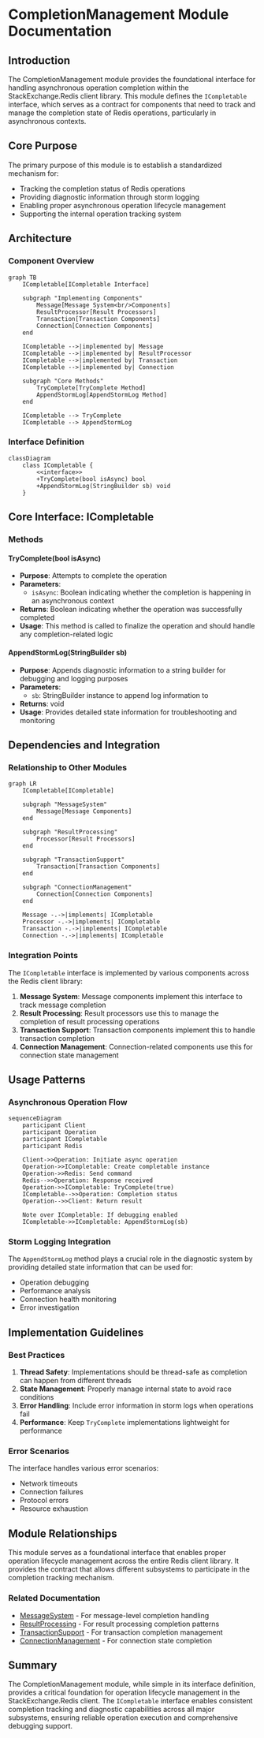 # CompletionManagement Module Documentation

## Introduction

The CompletionManagement module provides the foundational interface for handling asynchronous operation completion within the StackExchange.Redis client library. This module defines the `ICompletable` interface, which serves as a contract for components that need to track and manage the completion state of Redis operations, particularly in asynchronous contexts.

## Core Purpose

The primary purpose of this module is to establish a standardized mechanism for:
- Tracking the completion status of Redis operations
- Providing diagnostic information through storm logging
- Enabling proper asynchronous operation lifecycle management
- Supporting the internal operation tracking system

## Architecture

### Component Overview

```mermaid
graph TB
    ICompletable[ICompletable Interface]
    
    subgraph "Implementing Components"
        Message[Message System<br/>Components]
        ResultProcessor[Result Processors]
        Transaction[Transaction Components]
        Connection[Connection Components]
    end
    
    ICompletable -->|implemented by| Message
    ICompletable -->|implemented by| ResultProcessor
    ICompletable -->|implemented by| Transaction
    ICompletable -->|implemented by| Connection
    
    subgraph "Core Methods"
        TryComplete[TryComplete Method]
        AppendStormLog[AppendStormLog Method]
    end
    
    ICompletable --> TryComplete
    ICompletable --> AppendStormLog
```

### Interface Definition

```mermaid
classDiagram
    class ICompletable {
        <<interface>>
        +TryComplete(bool isAsync) bool
        +AppendStormLog(StringBuilder sb) void
    }
```

## Core Interface: ICompletable

### Methods

#### TryComplete(bool isAsync)
- **Purpose**: Attempts to complete the operation
- **Parameters**: 
  - `isAsync`: Boolean indicating whether the completion is happening in an asynchronous context
- **Returns**: Boolean indicating whether the operation was successfully completed
- **Usage**: This method is called to finalize the operation and should handle any completion-related logic

#### AppendStormLog(StringBuilder sb)
- **Purpose**: Appends diagnostic information to a string builder for debugging and logging purposes
- **Parameters**: 
  - `sb`: StringBuilder instance to append log information to
- **Returns**: void
- **Usage**: Provides detailed state information for troubleshooting and monitoring

## Dependencies and Integration

### Relationship to Other Modules

```mermaid
graph LR
    ICompletable[ICompletable]
    
    subgraph "MessageSystem"
        Message[Message Components]
    end
    
    subgraph "ResultProcessing"
        Processor[Result Processors]
    end
    
    subgraph "TransactionSupport"
        Transaction[Transaction Components]
    end
    
    subgraph "ConnectionManagement"
        Connection[Connection Components]
    end
    
    Message -.->|implements| ICompletable
    Processor -.->|implements| ICompletable
    Transaction -.->|implements| ICompletable
    Connection -.->|implements| ICompletable
```

### Integration Points

The `ICompletable` interface is implemented by various components across the Redis client library:

1. **Message System**: Message components implement this interface to track message completion
2. **Result Processing**: Result processors use this to manage the completion of result processing operations
3. **Transaction Support**: Transaction components implement this to handle transaction completion
4. **Connection Management**: Connection-related components use this for connection state management

## Usage Patterns

### Asynchronous Operation Flow

```mermaid
sequenceDiagram
    participant Client
    participant Operation
    participant ICompletable
    participant Redis
    
    Client->>Operation: Initiate async operation
    Operation->>ICompletable: Create completable instance
    Operation->>Redis: Send command
    Redis-->>Operation: Response received
    Operation->>ICompletable: TryComplete(true)
    ICompletable-->>Operation: Completion status
    Operation-->>Client: Return result
    
    Note over ICompletable: If debugging enabled
    ICompletable->>ICompletable: AppendStormLog(sb)
```

### Storm Logging Integration

The `AppendStormLog` method plays a crucial role in the diagnostic system by providing detailed state information that can be used for:
- Operation debugging
- Performance analysis
- Connection health monitoring
- Error investigation

## Implementation Guidelines

### Best Practices

1. **Thread Safety**: Implementations should be thread-safe as completion can happen from different threads
2. **State Management**: Properly manage internal state to avoid race conditions
3. **Error Handling**: Include error information in storm logs when operations fail
4. **Performance**: Keep `TryComplete` implementations lightweight for performance

### Error Scenarios

The interface handles various error scenarios:
- Network timeouts
- Connection failures
- Protocol errors
- Resource exhaustion

## Module Relationships

This module serves as a foundational interface that enables proper operation lifecycle management across the entire Redis client library. It provides the contract that allows different subsystems to participate in the completion tracking mechanism.

### Related Documentation

- [MessageSystem](MessageSystem.md) - For message-level completion handling
- [ResultProcessing](ResultProcessing.md) - For result processing completion patterns
- [TransactionSupport](TransactionSupport.md) - For transaction completion management
- [ConnectionManagement](ConnectionManagement.md) - For connection state completion

## Summary

The CompletionManagement module, while simple in its interface definition, provides a critical foundation for operation lifecycle management in the StackExchange.Redis client. The `ICompletable` interface enables consistent completion tracking and diagnostic capabilities across all major subsystems, ensuring reliable operation execution and comprehensive debugging support.